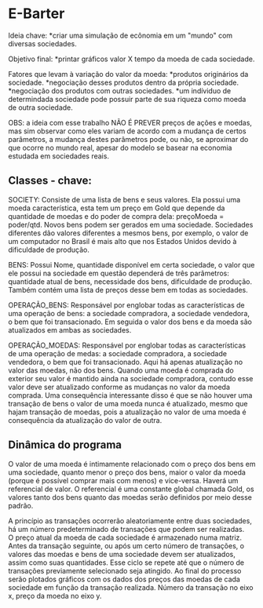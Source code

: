 # E-Barter
Ideia chave:
*criar uma simulação de ecônomia em um "mundo" com diversas sociedades.

Objetivo final:
*printar gráficos valor X tempo da moeda de cada sociedade.

Fatores que levam à variação do valor da moeda:
*produtos originários da sociedade.
*negociação desses produtos dentro da própria sociedade.
*negociação dos produtos com outras sociedades.
*um indíviduo de determindada sociedade pode possuir parte de sua riqueza como moeda de outra sociedade.

OBS: 
a ideia com esse trabalho NÃO É PREVER preços de ações e moedas, mas sim observar como eles variam
de acordo com a mudança de certos parâmetros, a mudança destes parâmetros pode, ou não, se aproximar do que ocorre no mundo real, apesar do modelo se basear na economia estudada em sociedades reais.

## Classes - chave:

SOCIETY: Consiste de uma lista de bens e seus valores. Ela possui uma moeda característica, esta tem um preço em Gold que depende da quantidade de moedas e do poder de compra dela: preçoMoeda = poder/qtd. Novos bens podem ser gerados em uma sociedade. Sociedades diferentes dão valores diferentes a mesmos bens, por exemplo, o valor de um computador no Brasil é mais alto que nos Estados Unidos devido à dificuldade de produção.     

BENS: Possui Nome, quantidade disponível em certa sociedade, o valor que ele possui na sociedade em questão dependerá de três parâmetros: quantidade atual de bens, necessidade dos bens, dificuldade de produção. Também contém uma lista de preços desse bem em todas as sociedades.

OPERAÇÃO_BENS: Responsável por englobar todas as características de uma operação de bens: a sociedade compradora, a sociedade vendedora, o bem que foi transacionado. Em seguida o valor dos bens e da moeda são atualizados em ambas as sociedades.    

OPERAÇÃO_MOEDAS: Responsável por englobar todas as características de uma operação de medas: a sociedade compradora, a sociedade vendedora, o bem que foi transacionado. Aqui há apenas atualização no valor das moedas, não dos bens. Quando uma moeda é comprada do exterior seu valor é mantido ainda na sociedade compradora, contudo esse valor deve ser atualizado conforme as mudanças no valor da moeda comprada. Uma consequência interessante disso é que se não houver uma transação de bens o valor de uma moeda nunca é atualizado, mesmo que hajam transação de moedas, pois a atualização no valor de uma moeda é consequência da atualização do valor de outra.

## Dinâmica do programa

O valor de uma moeda é intimamente relacionado com o preço dos bens em uma sociedade, quanto menor o preço dos bens, maior o valor da moeda (porque é possível comprar mais com menos) e vice-versa.
Haverá um referencial de valor. O referencial é uma constante global chamada Gold, os valores tanto dos bens quanto das moedas serão definidos por meio desse padrão.

A princípio as transações ocorrerão aleatoriamente entre duas sociedades, há  um número predeterminado de transações que podem ser realizadas.  
O preço atual da moeda de cada sociedade é armazenado numa matriz. 
Antes da transação seguinte, ou após um certo número de transações, o valores das moedas e bens de uma sociedade devem ser atualizados, assim como suas quantidades. 
Esse ciclo se repete até que o número de transações previamente selecionado seja atingido. Ao final do processo serão plotados gráficos com os dados dos preços das moedas de cada sociedade em função da transação realizada. Número da transação no eixo x, preço da moeda no eixo y.

